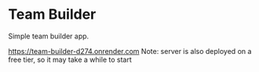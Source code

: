 # Team Builder

Simple team builder app. 

https://team-builder-d274.onrender.com
Note: server is also deployed on a free tier, so it may take a while to start
